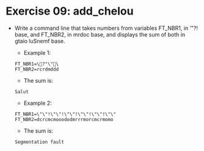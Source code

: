 # Exercise 09: add_chelou

- Write a command line that takes numbers from variables FT_NBR1, in ’\"?! base, and FT_NBR2, in mrdoc base, and displays the sum of both in gtaio luSnemf base.


	- Example 1:
	```
	FT_NBR1=\?"\"\
	FT_NBR2=rcrdmddd
	```
	- The sum is:
	```
	Salut
	```
	- Example 2:
	```
	FT_NBR1=\"\"!\"\"!\"\"!\"\"!\"\"!\"\"
	FT_NBR2=dcrcmcmooododmrrrmorcmcrmomo
	```
	- The sum is:
	```
	Segmentation fault
	```
